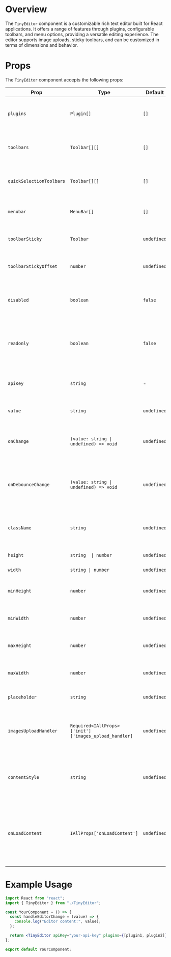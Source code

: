 # Overview

The `TinyEditor` component is a customizable rich text editor built for React applications. It offers a range of features through plugins, configurable toolbars, and menu options, providing a versatile editing experience. The editor supports image uploads, sticky toolbars, and can be customized in terms of dimensions and behavior.

# Props

The `TinyEditor` component accepts the following props:

| Prop                     | Type                                                  | Default     | Description                                                                                              |
| ------------------------ | ----------------------------------------------------- | ----------- | -------------------------------------------------------------------------------------------------------- |
| `plugins`                | `Plugin[]`                                            | `[]`        | An array of plugins to enhance the TinyEditor functionality.                                             |
| `toolbars`               | `Toolbar[][]`                                         | `[]`        | A 2D array representing the configuration of toolbars.                                                   |
| `quickSelectionToolbars` | `Toolbar[][]`                                         | `[]`        | A 2D array for configuring quick selection toolbars.                                                     |
| `menubar`                | `MenuBar[]`                                           | `[]`        | An array defining the items in the menu bar.                                                             |
| `toolbarSticky`          | `Toolbar`                                             | `undefined` | Configuration object for making a toolbar sticky.                                                        |
| `toolbarStickyOffset`    | `number`                                              | `undefined` | Offset value for the sticky toolbar, in pixels.                                                          |
| `disabled`               | `boolean`                                             | `false`     | Whether the editor is disabled, preventing user interactions.                                            |
| `readonly`               | `boolean`                                             | `false`     | Whether the editor is read-only, allowing content to be viewed but not edited.                           |
| `apiKey`                 | `string`                                              | -           | API key for authenticating with the TinyEditor service.                                                  |
| `value`                  | `string`                                              | `undefined` | The initial content value of the editor.                                                                 |
| `onChange`               | `(value: string \| undefined) => void`                | `undefined` | Callback function called when the content of the editor changes.                                         |
| `onDebounceChange`       | `(value: string \| undefined) => void`                | `undefined` | Callback function called with debounced changes to the editor content.                                   |
| `className`              | `string`                                              | `undefined` | Additional CSS class names to apply to the editor component.                                             |
| `height`                 | `string  \| number`                                   | `undefined` | The height of the editor.                                                                                |
| `width`                  | `string \| number`                                    | `undefined` | The width of the editor.                                                                                 |
| `minHeight`              | `number`                                              | `undefined` | The minimum height of the editor, in pixels.                                                             |
| `minWidth`               | `number`                                              | `undefined` | The minimum width of the editor, in pixels.                                                              |
| `maxHeight`              | `number`                                              | `undefined` | The maximum height of the editor, in pixels.                                                             |
| `maxWidth`               | `number`                                              | `undefined` | The maximum width of the editor, in pixels.                                                              |
| `placeholder`            | `string`                                              | `undefined` | Placeholder text for the input.                                                                          |
| `imagesUploadHandler`    | `Required<IAllProps>['init']['images_upload_handler]` | `undefined` | Handler function for managing image uploads within the editor.                                           |
| `contentStyle`           | `string`                                              | `undefined` | Custom content styles for the editor. Applied directly to the editor's content area.                     |
| `onLoadContent`          | `IAllProps['onLoadContent']`                          | `undefined` | Callback function invoked when content is loaded. Allows additional processing after the content is set. |

# Example Usage

```jsx
import React from "react";
import { TinyEditor } from "./TinyEditor";

const YourComponent = () => {
  const handleEditorChange = (value) => {
    console.log("Editor content:", value);
  };

  return <TinyEditor apiKey="your-api-key" plugins={[plugin1, plugin2]} toolbars={[[toolbar1, toolbar2], [toolbar3]]} quickSelectionToolbars={[[quickToolbar1]]} menubar={[menubar1, menubar2]} toolbarSticky={stickyToolbar} toolbarStickyOffset={10} disabled={false} readonly={true} value="Initial content" onChange={handleEditorChange} onDebounceChange={(value) => console.log("Debounced change:", value)} className="custom-class" height="400px" width="100%" minHeight={200} minWidth={300} maxHeight={600} maxWidth={800} imagesUploadHandler={yourImageUploadHandler} />;
};

export default YourComponent;
```
